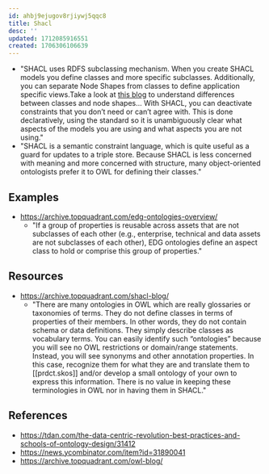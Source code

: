 ```yaml
---
id: ahbj9ejugov8rjiywj5qqc8
title: Shacl
desc: ''
updated: 1712085916551
created: 1706306106639
---
```


- "SHACL uses RDFS subclassing mechanism. When you create SHACL models you define classes and more specific subclasses. Additionally, you can separate Node Shapes from classes to define application specific views.Take a look at [this blog](https://www.topquadrant.com/classes-and-node-shapes-when-to-separate/) to understand differences between classes and node shapes... With SHACL, you can deactivate constraints that you don’t need or can’t agree with. This is done declaratively, using the standard so it is unambiguously clear what aspects of the models you are using and what aspects you are not using."
- "SHACL is a semantic constraint language, which is quite useful as a guard for updates to a triple store. Because SHACL is less concerned with meaning and more concerned with structure, many object-oriented ontologists prefer it to OWL for defining their classes."

## Examples

- https://archive.topquadrant.com/edg-ontologies-overview/
  - "If a group of properties is reusable across assets that are not subclasses of each other (e.g., enterprise, technical and data assets are not subclasses of each other), EDG ontologies define an aspect class to hold or comprise this group of properties."

## Resources

- https://archive.topquadrant.com/shacl-blog/
  - "There are many ontologies in OWL which are really glossaries or taxonomies of terms. They do not define classes in terms of properties of their members. In other words, they do not contain schema or data definitions. They simply describe classes as vocabulary terms. You can easily identify such “ontologies” because you will see no OWL restrictions or domain/range statements. Instead, you will see synonyms and other annotation properties. In this case, recognize them for what they are and translate them to [[prdct.skos]] and/or develop a small ontology of your own to express this information. There is no value in keeping these terminologies in OWL nor in having them in SHACL."

## References

- https://tdan.com/the-data-centric-revolution-best-practices-and-schools-of-ontology-design/31412
- https://news.ycombinator.com/item?id=31890041
- https://archive.topquadrant.com/owl-blog/